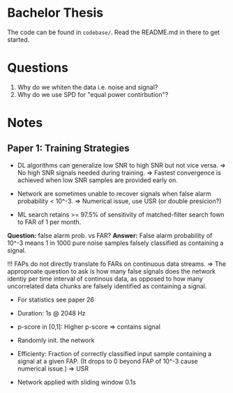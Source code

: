# Bachelor Thesis

The code can be found in `codebase/`. Read the README.md in there to get started.

# Questions
1. Why do we whiten the data i.e. noise and signal?
2. Why do we use SPD for "equal power contirbution"?

# Notes

## Paper 1: Training Strategies
- DL algorithms can generalize low SNR to high SNR but not
  vice versa.
=> No high SNR signals needed during training.
=> Fastest convergence is achieved when low SNR samples
   are provided early on.

- Network are sometimes unable to recover signals when
  false alarm probability < 10^-3.
  => Numerical issue, use USR (or double presicion?)

- ML search retains >= 97.5% of sensitivity of
  matched-filter search fown to FAR of 1 per month.

**Question:** false alarm prob. vs FAR?
**Answer:** False alarm probability of 10^-3 means 1 in
1000 pure noise samples falsely classified as containing
a signal.

!!! FAPs do not directly translate fo FARs on
continuous data streams. => The approproate question to
ask is how many false signals does the network identiy
per time interval of continous data, as opposed to how
many uncorrelated data chunks are falsely identified
as containing a signal.

- For statistics see paper 26
- Duration: 1s @ 2048 Hz
- p-score in [0,1]: Higher p-score => contains signal

- Randomly init. the network

- Efficienty: Fraction of correctly classified input
  sample containing a signal at a given FAP. (It
  drops to 0 beyond FAP of 10^-3 cause numerical issue.)
  => USR

- Network applied with sliding window 0.1s
